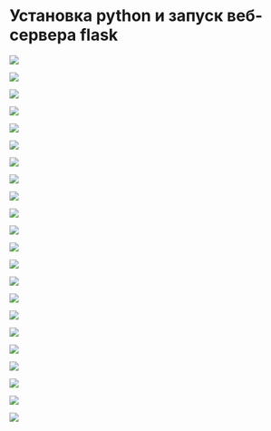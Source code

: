 # Установка python и запуск веб-сервера flask

![](../images/lab_2/2.png)

![](../images/lab_2/2.1.png)

![](../images/lab_2/2.2.png)

![](../images/lab_2/2.3.png)

![](../images/lab_2/2.4.png)

![](../images/lab_2/2.5.png)

![](../images/lab_2/2.6.png)

![](../images/lab_2/2.7.png)

![](../images/lab_2/2.8.png)

![](../images/lab_2/2.9.png)

![](../images/lab_2/2.10.png)

![](../images/lab_2/2.11.png)

![](../images/lab_2/2.12.png)

![](../images/lab_2/2.13.png)

![](../images/lab_2/2.14.png)

![](../images/lab_2/2.15.png)

![](../images/lab_2/2.16.png)

![](../images/lab_2/2.17.png)

![](../images/lab_2/2.18.png)

![](../images/lab_2/2.19.png)

![](../images/lab_2/2.20.png)

![](../images/lab_2/2.21.png)